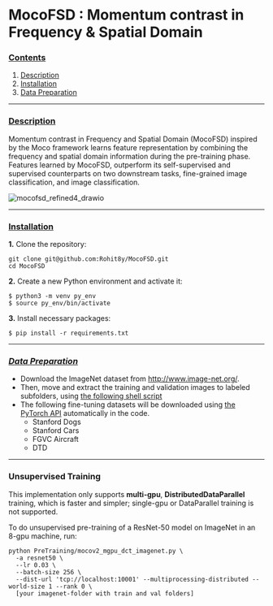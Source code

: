 # MocoFSD : Momentum contrast in Frequency &amp; Spatial Domain

### [**Contents**](#)
1. [Description](#descr)
1. [Installation](#install)
2. [Data Preparation](#prepare)

---

### [**Description**](#) <a name="descr"></a>

Momentum contrast in Frequency and Spatial Domain (MocoFSD) inspired by the Moco framework learns feature representation by combining the frequency and spatial domain information during the pre-training phase. Features learned by MocoFSD, outperform its self-supervised and supervised counterparts on two downstream tasks, fine-grained image classification,
and image classification.

![mocofsd_refined4_drawio](https://user-images.githubusercontent.com/38680205/193492898-cc243b49-1e82-4e8c-9203-c5a3b471e849.png)

---

### [**Installation**](#) <a name="install"></a>

**1.** Clone the repository:

``` shell
git clone git@github.com:Rohit8y/MocoFSD.git
cd MocoFSD
```

**2.** Create a new Python environment and activate it:

``` shell
$ python3 -m venv py_env
$ source py_env/bin/activate
```

**3.** Install necessary packages:

``` shell
$ pip install -r requirements.txt
```

---

### [***Data Preparation***](#) <a name="prepare"></a>

- Download the ImageNet dataset from http://www.image-net.org/.
- Then, move and extract the training and validation images to labeled subfolders, using [the following shell script](https://github.com/pytorch/examples/blob/main/imagenet/extract_ILSVRC.sh)
- The following fine-tuning datasets will be downloaded using [the PyTorch API](https://pytorch.org/vision/stable/datasets.html) automatically in the code.
  - Stanford Dogs
  - Stanford Cars
  - FGVC Aircraft
  - DTD

---

### Unsupervised Training

This implementation only supports **multi-gpu**, **DistributedDataParallel** training, which is faster and simpler; single-gpu or DataParallel training is not supported.

To do unsupervised pre-training of a ResNet-50 model on ImageNet in an 8-gpu machine, run:
```
python PreTraining/mocov2_mgpu_dct_imagenet.py \
  -a resnet50 \
  --lr 0.03 \
  --batch-size 256 \
  --dist-url 'tcp://localhost:10001' --multiprocessing-distributed --world-size 1 --rank 0 \
  [your imagenet-folder with train and val folders]
```
